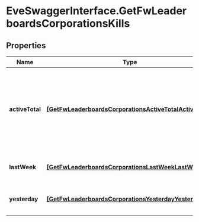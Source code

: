 # EveSwaggerInterface.GetFwLeaderboardsCorporationsKills

## Properties
Name | Type | Description | Notes
------------ | ------------- | ------------- | -------------
**activeTotal** | [**[GetFwLeaderboardsCorporationsActiveTotalActiveTotal]**](GetFwLeaderboardsCorporationsActiveTotalActiveTotal.md) | Top 10 ranking of corporations active in faction warfare by total kills. A corporation is considered \&quot;active\&quot; if they have participated in faction warfare in the past 14 days. | 
**lastWeek** | [**[GetFwLeaderboardsCorporationsLastWeekLastWeek]**](GetFwLeaderboardsCorporationsLastWeekLastWeek.md) | Top 10 ranking of corporations by kills in the past week | 
**yesterday** | [**[GetFwLeaderboardsCorporationsYesterdayYesterday]**](GetFwLeaderboardsCorporationsYesterdayYesterday.md) | Top 10 ranking of corporations by kills in the past day | 


